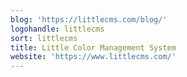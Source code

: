 ```yaml
---
blog: 'https://littlecms.com/blog/'
logohandle: littlecms
sort: littlecms
title: Little Color Management System
website: 'https://www.littlecms.com/'
---
```

